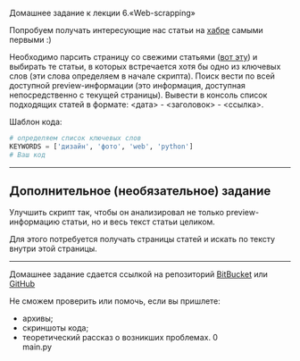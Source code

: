  Домашнее задание к лекции 6.«Web-scrapping»

Попробуем получать интересующие нас статьи на [хабре](https://habr.com) самыми первыми :)

Необходимо парсить страницу со свежими статьями ([вот эту](https://habr.com/ru/all/)) и выбирать те статьи, в которых встречается хотя бы одно из ключевых слов (эти слова определяем в начале скрипта). Поиск вести по всей доступной preview-информации (это информация, доступная непосредственно с текущей страницы).
Вывести в консоль список подходящих статей в формате: <дата> - <заголовок> - <ссылка>.

Шаблон кода:

```python
# определяем список ключевых слов
KEYWORDS = ['дизайн', 'фото', 'web', 'python']
# Ваш код
```

---

## Дополнительное (необязательное) задание

Улучшить скрипт так, чтобы он анализировал не только preview-информацию статьи, но и весь текст статьи целиком.

Для этого потребуется получать страницы статей и искать по тексту внутри этой страницы.

---

Домашнее задание сдается ссылкой на репозиторий [BitBucket](https://bitbucket.org/) или [GitHub](https://github.com/)

Не сможем проверить или помочь, если вы пришлете:

- архивы;
- скриншоты кода;
- теоретический рассказ о возникших проблемах.
 0  
main.py
